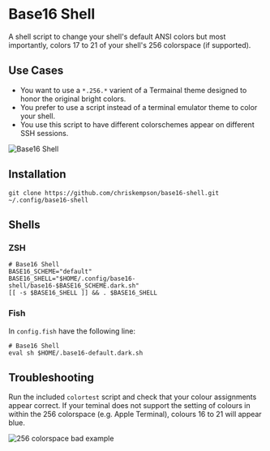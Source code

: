 # Base16 Shell
A shell script to change your shell's default ANSI colors but most importantly, colors 17 to 21 of your shell's 256 colorspace (if supported).

## Use Cases
* You want to use a `*.256.*` varient of a Termainal theme designed to honor the original bright colors.
* You prefer to use a script instead of a terminal emulator theme to color your shell.
* You use this script to have different colorschemes appear on different SSH sessions.

![Base16 Shell](https://raw.github.com/chriskempson/base16-shell/master/base16-shell.png)

## Installation

    git clone https://github.com/chriskempson/base16-shell.git ~/.config/base16-shell

## Shells

### ZSH

    # Base16 Shell
    BASE16_SCHEME="default"
    BASE16_SHELL="$HOME/.config/base16-shell/base16-$BASE16_SCHEME.dark.sh"
    [[ -s $BASE16_SHELL ]] && . $BASE16_SHELL

### Fish
In `config.fish` have the following line:

    # Base16 Shell
    eval sh $HOME/.base16-default.dark.sh

## Troubleshooting
Run the included `colortest` script and check that your colour assignments appear correct. If your teminal does not support the setting of colours in within the 256 colorspace (e.g. Apple Terminal), colours 16 to 21 will appear blue.


![256 colorspace bad example](https://raw.github.com/chriskempson/base16-shell/master/256-colorspace-bad-example.png)
